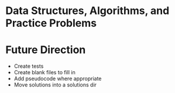 # Data Structures, Algorithms, and Practice Problems

# Future Direction
* Create tests
* Create blank files to fill in
* Add pseudocode where appropriate
* Move solutions into a solutions dir
